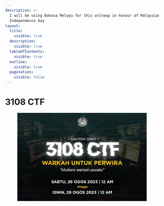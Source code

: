 ```yaml
---
description: >-
  I will be using Bahasa Melayu for this writeup in honour of Malaysian's
  Independence Day
layout:
  title:
    visible: true
  description:
    visible: true
  tableOfContents:
    visible: true
  outline:
    visible: true
  pagination:
    visible: false
---
```


# 3108 CTF

<figure><img src="../../.gitbook/assets/image.png" alt=""><figcaption></figcaption></figure>
